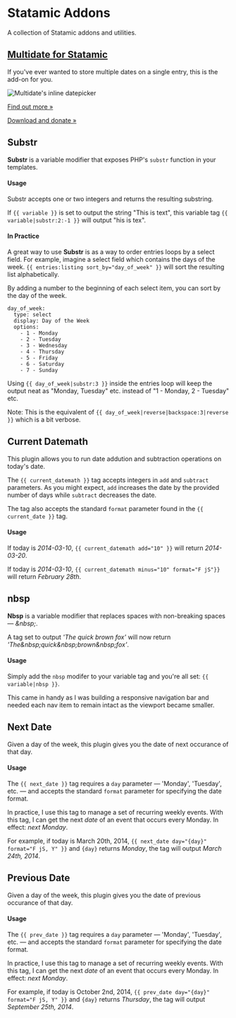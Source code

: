 Statamic Addons
===============

A collection of Statamic addons and utilities.


## [Multidate for Statamic](http://lodge.statamic.com/public-house/346-multidate-for-statamic)

If you've ever wanted to store multiple dates on a single entry, this is the add-on for you.

![Multidate's inline datepicker](http://dirigible.us/add-ons/multidate/multidate-dropdown.png)

[Find out more &raquo;](http://lodge.statamic.com/public-house/346-multidate-for-statamic)

[Download and donate &raquo;](https://gumroad.com/l/multidate-for-statamic)


## Substr

**Substr** is a variable modifier that exposes PHP's `substr` function in your templates.

#### Usage

Substr accepts one or two integers and returns the resulting substring.

If `{{ variable }}` is set to output the string "This is text", this variable tag `{{ variable|substr:2:-1 }}` will output "his is tex".

#### In Practice

A great way to use **Substr** is as a way to order entries loops by a select field. For example, imagine a select field which contains the days of the week. `{{ entries:listing sort_by="day_of_week" }}` will sort the resulting list alphabetically.

By adding a number to the beginning of each select item, you can sort by the day of the week.

```
day_of_week:
  type: select
  display: Day of the Week
  options:
    - 1 - Monday
    - 2 - Tuesday
    - 3 - Wednesday
    - 4 - Thursday
    - 5 - Friday
    - 6 - Saturday
    - 7 - Sunday
```

Using `{{ day_of_week|substr:3 }}` inside the entries loop will keep the output neat as "Monday, Tuesday" etc. instead of "1 - Monday, 2 - Tuesday" etc.

Note: This is the equivalent of `{{ day_of_week|reverse|backspace:3|reverse }}` which is a bit verbose.


## Current Datemath

This plugin allows you to run date addution and subtraction operations on today's date.

The `{{ current_datemath }}` tag accepts integers in `add` and `subtract` parameters. As you might expect, `add` increases the date by the provided number of days while `subtract` decreases the date.

The tag also accepts the standard `format` parameter found in the `{{ current_date }}` tag.

#### Usage

If today is *2014-03-10*, `{{ current_datemath add="10" }}` will return *2014-03-20*.

If today is *2014-03-10*, `{{ current_datemath minus="10" format="F jS"}}` will return *February 28th*.


## nbsp

**Nbsp** is a variable modifier that replaces spaces with non-breaking spaces &mdash; *&amp;nbsp;*.

A tag set to output *'The quick brown fox'* will now return *'The&amp;nbsp;quick&amp;nbsp;brown&amp;nbsp;fox'*.

#### Usage

Simply add the `nbsp` modifer to your variable tag and you're all set: `{{ variable|nbsp }}`.

This came in handy as I was building a responsive navigation bar and needed each nav item to remain intact as the viewport became smaller.


## Next Date

Given a day of the week, this plugin gives you the date of next occurance of that day.

#### Usage

The `{{ next_date }}` tag requires a `day` parameter &mdash; 'Monday', 'Tuesday', etc. &mdash; and accepts the standard `format` parameter for specifying the date format.

In practice, I use this tag to manage a set of recurring weekly events. With this tag, I can get the next *date* of an event that occurs every Monday. In effect: *next Monday*.

For example, if today is March 20th, 2014, `{{ next_date day="{day}" format="F jS, Y" }}` and `{day}` returns *Monday*, the tag will output *March 24th, 2014*.


## Previous Date

Given a day of the week, this plugin gives you the date of previous occurance of that day.

#### Usage

The `{{ prev_date }}` tag requires a `day` parameter &mdash; 'Monday', 'Tuesday', etc. &mdash; and accepts the standard `format` parameter for specifying the date format.

In practice, I use this tag to manage a set of recurring weekly events. With this tag, I can get the next *date* of an event that occurs every Monday. In effect: *next Monday*.

For example, if today is October 2nd, 2014, `{{ prev_date day="{day}" format="F jS, Y" }}` and `{day}` returns *Thursday*, the tag will output *September 25th, 2014*.
